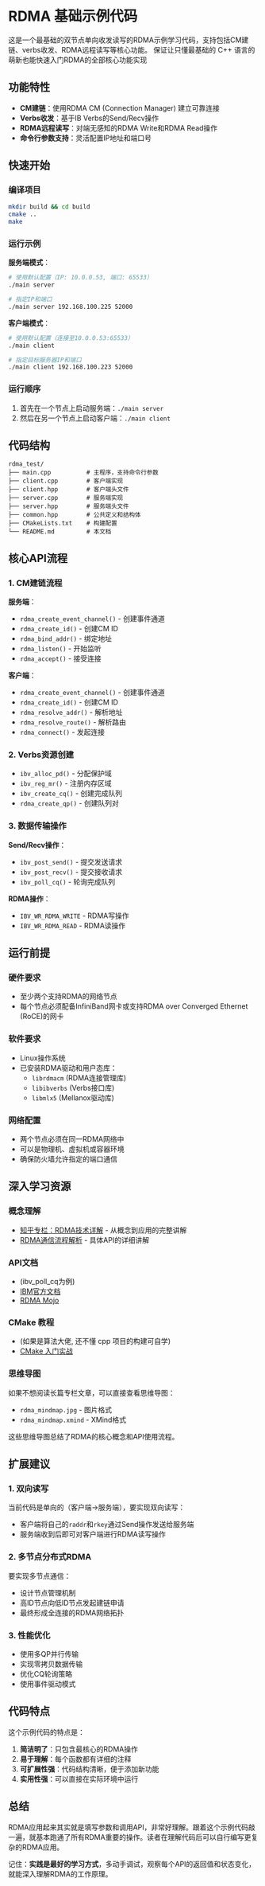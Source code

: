 # RDMA 基础示例代码

这是一个最基础的双节点单向收发读写的RDMA示例学习代码，支持包括CM建链、verbs收发、RDMA远程读写等核心功能。
保证让只懂最基础的 C++ 语言的萌新也能快速入门RDMA的全部核心功能实现

## 功能特性

- **CM建链**：使用RDMA CM (Connection Manager) 建立可靠连接
- **Verbs收发**：基于IB Verbs的Send/Recv操作
- **RDMA远程读写**：对端无感知的RDMA Write和RDMA Read操作
- **命令行参数支持**：灵活配置IP地址和端口号


## 快速开始

### 编译项目

```bash
mkdir build && cd build
cmake ..
make
```

### 运行示例

**服务端模式**：

```bash
# 使用默认配置（IP: 10.0.0.53, 端口: 65533）
./main server

# 指定IP和端口
./main server 192.168.100.225 52000
```

**客户端模式**：

```bash
# 使用默认配置（连接至10.0.0.53:65533）
./main client

# 指定目标服务器IP和端口
./main client 192.168.100.223 52000
```

### 运行顺序

1. 首先在一个节点上启动服务端：`./main server`
2. 然后在另一个节点上启动客户端：`./main client`

## 代码结构

```
rdma_test/
├── main.cpp          # 主程序，支持命令行参数
├── client.cpp        # 客户端实现
├── client.hpp        # 客户端头文件
├── server.cpp        # 服务端实现
├── server.hpp        # 服务端头文件
├── common.hpp        # 公共定义和结构体
├── CMakeLists.txt    # 构建配置
└── README.md         # 本文档
```

## 核心API流程

### 1. CM建链流程

**服务端**：

- `rdma_create_event_channel()` - 创建事件通道
- `rdma_create_id()` - 创建CM ID
- `rdma_bind_addr()` - 绑定地址
- `rdma_listen()` - 开始监听
- `rdma_accept()` - 接受连接

**客户端**：

- `rdma_create_event_channel()` - 创建事件通道
- `rdma_create_id()` - 创建CM ID
- `rdma_resolve_addr()` - 解析地址
- `rdma_resolve_route()` - 解析路由
- `rdma_connect()` - 发起连接

### 2. Verbs资源创建

- `ibv_alloc_pd()` - 分配保护域
- `ibv_reg_mr()` - 注册内存区域
- `ibv_create_cq()` - 创建完成队列
- `rdma_create_qp()` - 创建队列对

### 3. 数据传输操作

**Send/Recv操作**：

- `ibv_post_send()` - 提交发送请求
- `ibv_post_recv()` - 提交接收请求
- `ibv_poll_cq()` - 轮询完成队列

**RDMA操作**：

- `IBV_WR_RDMA_WRITE` - RDMA写操作
- `IBV_WR_RDMA_READ` - RDMA读操作

## 运行前提

### 硬件要求

- 至少两个支持RDMA的网络节点
- 每个节点必须配备InfiniBand网卡或支持RDMA over Converged Ethernet (RoCE)的网卡

### 软件要求

- Linux操作系统
- 已安装RDMA驱动和用户态库：
  - `librdmacm` (RDMA连接管理库)
  - `libibverbs` (Verbs接口库)
  - `libmlx5` (Mellanox驱动库)

### 网络配置

- 两个节点必须在同一RDMA网络中
- 可以是物理机、虚拟机或容器环境
- 确保防火墙允许指定的端口通信

## 深入学习资源

### 概念理解

- [知乎专栏：RDMA技术详解](https://zhuanlan.zhihu.com/p/164908617) - 从概念到应用的完整讲解
- [RDMA通信流程解析](https://zhuanlan.zhihu.com/p/481256797) - 具体API的详细讲解

### API文档

- (ibv_poll_cq为例)
- [IBM官方文档](https://www.ibm.com/docs/zh/aix/7.3.0?topic=management-ibv-poll-cq)
- [RDMA Mojo](https://www.rdmamojo.com/2013/02/15/ibv_poll_cq/)

### CMake 教程

- (如果是算法大佬, 还不懂 cpp 项目的构建可自学)
- [CMake 入门实战](https://github.com/wzpan/cmake-demo/tree/master)

### 思维导图

如果不想阅读长篇专栏文章，可以直接查看思维导图：

- `rdma_mindmap.jpg` - 图片格式
- `rdma_mindmap.xmind` - XMind格式

这些思维导图总结了RDMA的核心概念和API使用流程。

## 扩展建议

### 1. 双向读写

当前代码是单向的（客户端→服务端），要实现双向读写：

- 客户端将自己的`raddr`和`rkey`通过Send操作发送给服务端
- 服务端收到后即可对客户端进行RDMA读写操作

### 2. 多节点分布式RDMA

要实现多节点通信：

- 设计节点管理机制
- 高ID节点向低ID节点发起建链申请
- 最终形成全连接的RDMA网络拓扑

### 3. 性能优化

- 使用多QP并行传输
- 实现零拷贝数据传输
- 优化CQ轮询策略
- 使用事件驱动模式

## 代码特点

这个示例代码的特点是：

1. **简洁明了**：只包含最核心的RDMA操作
2. **易于理解**：每个函数都有详细的注释
3. **可扩展性强**：代码结构清晰，便于添加新功能
4. **实用性强**：可以直接在实际环境中运行

## 总结

RDMA应用起来其实就是填写参数和调用API，非常好理解。跟着这个示例代码敲一遍，就基本跑通了所有RDMA重要的操作。读者在理解代码后可以自行编写更复杂的RDMA应用。

记住：**实践是最好的学习方式**，多动手调试，观察每个API的返回值和状态变化，就能深入理解RDMA的工作原理。

```

```
